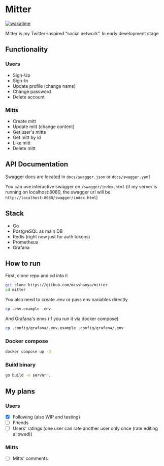 # Mitter

[![wakatime](https://wakatime.com/badge/user/6c2e820c-673b-4690-9190-7b15c368b37f/project/a0a1543a-1b5c-4206-814b-c661a923cec8.svg?style=for-the-badge)](#)

Mitter is my Twitter-inspired “social network”.
In early development stage

## Functionality

### Users

- Sign-Up
- Sign-In
- Update profile (change name)
- Change password
- Delete account

### Mitts

- Create mitt
- Update mitt (change content)
- Get user's mitts
- Get mitt by id
- Like mitt
- Delete mitt

## API Documentation

Swagger docs are located in `docs/swagger.json` or `docs/swagger.yaml`

You can use interactive swagger on `/swagger/index.html` (if my server is running on localhost:8080, the swagger url will be `http://localhost:8080/swagger/index.html`)

## Stack

- Go
- PostgreSQL as main DB
- Redis (right now just for auth tokens)
- Prometheus
- Grafana

## How to run

First, clone repo and cd into it

```bash
git clone https://github.com/misshanya/mitter
cd mitter
```

You also need to create .env or pass env variables directly

```bash
cp .env.example .env
```

And Grafana's envs (if you run it via docker compose)

```bash
cp .config/grafana/.env.example .config/grafana/.env
```

### Docker compose

```bash
docker compose up -d
```

### Build binary

```bash
go build -o server .
```

## My plans

### Users

- [x] Following (also WIP and testing)
- [ ] Friends
- [ ] Users' ratings (one user can rate another user only once (rate editing allowed))

### Mitts

- [ ] Mitts' comments
